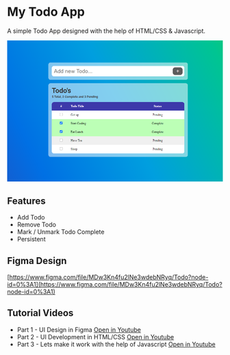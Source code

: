# My Todo App

A simple Todo App designed with the help of HTML/CSS & Javascript.

![My Todo App](images/todoapp.png)

## Features
- Add Todo
- Remove Todo
- Mark / Unmark Todo Complete
- Persistent

## Figma Design
[https://www.figma.com/file/MDw3Kn4fu2lNe3wdebNRyq/Todo?node-id=0%3A1](https://www.figma.com/file/MDw3Kn4fu2lNe3wdebNRyq/Todo?node-id=0%3A1)

## Tutorial Videos
- Part 1 - UI Design in Figma [Open in Youtube](https://youtu.be/B9P1nCaW2v8)
- Part 2 - UI Development in HTML/CSS [Open in Youtube](https://youtu.be/87Y64P1zkfk)
- Part 3 - Lets make it work with the help of Javascript [Open in Youtube](https://youtu.be/z1NbZ2Qus4k)